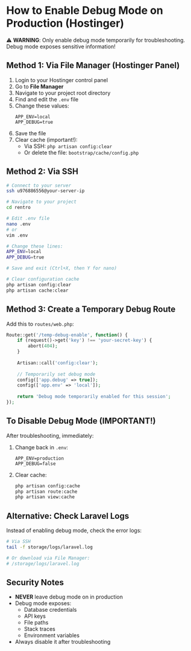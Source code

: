 # How to Enable Debug Mode on Production (Hostinger)

⚠️ **WARNING**: Only enable debug mode temporarily for troubleshooting. Debug mode exposes sensitive information!

## Method 1: Via File Manager (Hostinger Panel)

1. Login to your Hostinger control panel
2. Go to **File Manager**
3. Navigate to your project root directory
4. Find and edit the `.env` file
5. Change these values:
   ```
   APP_ENV=local
   APP_DEBUG=true
   ```
6. Save the file
7. Clear cache (important!):
   - Via SSH: `php artisan config:clear`
   - Or delete the file: `bootstrap/cache/config.php`

## Method 2: Via SSH

```bash
# Connect to your server
ssh u976886556@your-server-ip

# Navigate to your project
cd rentro

# Edit .env file
nano .env
# or
vim .env

# Change these lines:
APP_ENV=local
APP_DEBUG=true

# Save and exit (Ctrl+X, then Y for nano)

# Clear configuration cache
php artisan config:clear
php artisan cache:clear
```

## Method 3: Create a Temporary Debug Route

Add this to `routes/web.php`:

```php
Route::get('/temp-debug-enable', function() {
    if (request()->get('key') !== 'your-secret-key') {
        abort(404);
    }
    
    Artisan::call('config:clear');
    
    // Temporarily set debug mode
    config(['app.debug' => true]);
    config(['app.env' => 'local']);
    
    return 'Debug mode temporarily enabled for this session';
});
```

## To Disable Debug Mode (IMPORTANT!)

After troubleshooting, immediately:

1. Change back in `.env`:
   ```
   APP_ENV=production
   APP_DEBUG=false
   ```

2. Clear cache:
   ```bash
   php artisan config:cache
   php artisan route:cache
   php artisan view:cache
   ```

## Alternative: Check Laravel Logs

Instead of enabling debug mode, check the error logs:

```bash
# Via SSH
tail -f storage/logs/laravel.log

# Or download via File Manager:
# /storage/logs/laravel.log
```

## Security Notes

- **NEVER** leave debug mode on in production
- Debug mode exposes:
  - Database credentials
  - API keys
  - File paths
  - Stack traces
  - Environment variables
- Always disable it after troubleshooting